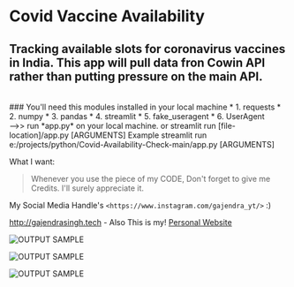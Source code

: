 # Covid Vaccine Availability
## Tracking available slots for coronavirus vaccines in India. This app will pull data fron Cowin API rather than putting pressure on the main API.<br>

<br>
### You'll need this modules installed in your local machine
*  1. requests
*  2. numpy
*  3. pandas
*  4. streamlit
*  5. fake_useragent
*  6. UserAgent

<br>
-->> run *app.py* on your local machine. 
or 
streamlit run [file-location]/app.py [ARGUMENTS]
Example
streamlit run e:/projects/python/Covid-Availability-Check-main/app.py [ARGUMENTS]


What I want:

> Whenever you use the piece of my CODE,
> Don't forget to give me Credits.
> I'll surely appreciate it.

My Social Media Handle's
`<https://www.instagram.com/gajendra_yt/>` :)

http://gajendrasingh.tech - Also This is my!
[Personal Website](http://gajendrasingh.tech)

![OUTPUT SAMPLE](https://github.com/gajendra1405/COVID-VACCINE-AVAILABILITY/blob/main/output1.PNG)

![OUTPUT SAMPLE](https://github.com/gajendra1405/COVID-VACCINE-AVAILABILITY/blob/main/output2.PNG)

![OUTPUT SAMPLE](https://github.com/gajendra1405/COVID-VACCINE-AVAILABILITY/blob/main/output3.PNG)


